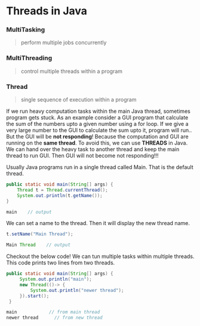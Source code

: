 # Threads in Java

### MultiTasking
>perform multiple jobs concurrently

### MultiThreading
 >control multiple threads within a program

### Thread
 >single sequence of execution within a program

If we run heavy computation tasks within the main Java thread, sometimes program gets
stuck. As an example consider a GUI program that calculate the sum of the numbers
upto a given number using a for loop. If we give a very large number to the GUI to calculate
the sum upto it, program will run.. But the GUI will be **not responding**! Because the
computation and GUI are running on the **same thread**. To avoid this, we can use **THREADS**
in Java. We can hand over the heavy task to another thread and keep the main thread to
run GUI. Then GUI will not become not responding!!!
 
Usually Java programs run in a single thread called Main. That is the default thread.
```java
public static void main(String[] args) {
    Thread t = Thread.currentThread();
    System.out.println(t.getName());
}
```
```java
main    // output
```
We can set a name to the thread. Then it will display the new thread name.
```java
t.setName("Main Thread");
```
```java
Main Thread    // output
```
Checkout the below code! We can tun multiple tasks within multiple threads. 
This code prints two lines from two threads.
```java
public static void main(String[] args) {
     System.out.println("main");
     new Thread(()-> {
         System.out.println("newer thread");
     }).start();
 }
```
```java
main            // from main thread
newer thread      // from new thread
```